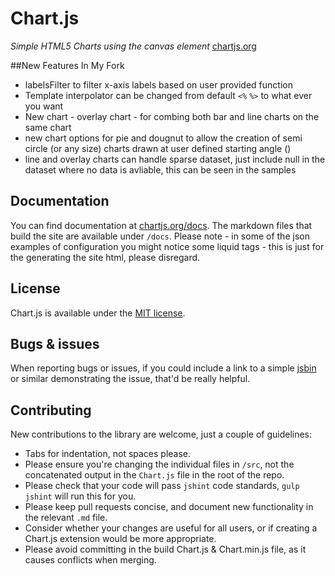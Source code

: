 # Chart.js

*Simple HTML5 Charts using the canvas element* [chartjs.org](http://www.chartjs.org)

##New Features In My Fork
 - labelsFilter to filter x-axis labels based on user provided function
 - Template interpolator can be changed from default `<%` `%>` to what ever you want
 - New chart - overlay chart - for combing both bar and line charts on the same chart
 - new chart options for pie and dougnut to allow the creation of semi circle (or any size) charts drawn at user defined starting angle ()
 - line and overlay charts can handle sparse dataset, just include null in the dataset where no data is avliable, this can be seen in the samples
 
## Documentation

You can find documentation at [chartjs.org/docs](http://www.chartjs.org/docs/). The markdown files that build the site are available under `/docs`. Please note - in some of the json examples of configuration you might notice some liquid tags - this is just for the generating the site html, please disregard.

## License

Chart.js is available under the [MIT license](http://opensource.org/licenses/MIT).

## Bugs & issues

When reporting bugs or issues, if you could include a link to a simple [jsbin](http://jsbin.com) or similar demonstrating the issue, that'd be really helpful.


## Contributing
New contributions to the library are welcome, just a couple of guidelines:

- Tabs for indentation, not spaces please.
- Please ensure you're changing the individual files in `/src`, not the concatenated output in the `Chart.js` file in the root of the repo.
- Please check that your code will pass `jshint` code standards, `gulp jshint` will run this for you.
- Please keep pull requests concise, and document new functionality in the relevant `.md` file.
- Consider whether your changes are useful for all users, or if creating a Chart.js extension would be more appropriate.
- Please avoid committing in the build Chart.js & Chart.min.js file, as it causes conflicts when merging.


